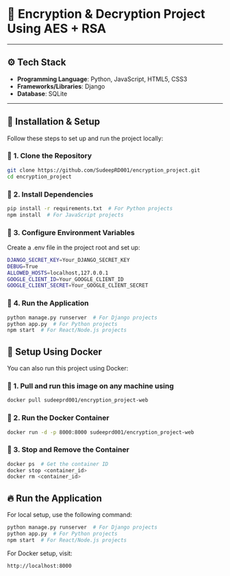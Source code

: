 # 🚀 Encryption & Decryption Project Using AES + RSA


---

## ⚙️ **Tech Stack**  
- **Programming Language**: Python, JavaScript, HTML5, CSS3   
- **Frameworks/Libraries**: Django  
- **Database**: SQLite  


---

## 🚀 **Installation & Setup**  
Follow these steps to set up and run the project locally:  

### 🔹 **1. Clone the Repository**  
```bash
git clone https://github.com/SudeepRD001/encryption_project.git
cd encryption_project
```

### 🔹 **2. Install Dependencies**
```bash
pip install -r requirements.txt  # For Python projects
npm install  # For JavaScript projects
```

### 🔹 **3. Configure Environment Variables**
Create a .env file in the project root and set up:
```bash
DJANGO_SECRET_KEY=Your_DJANGO_SECRET_KEY
DEBUG=True
ALLOWED_HOSTS=localhost,127.0.0.1
GOOGLE_CLIENT_ID=Your_GOOGLE_CLIENT_ID
GOOGLE_CLIENT_SECRET=Your_GOOGLE_CLIENT_SECRET
```

### 🔹 **4. Run the Application**
```bash
python manage.py runserver  # For Django projects
python app.py  # For Python projects
npm start  # For React/Node.js projects
```
## 🐳 Setup Using Docker
You can also run this project using Docker:

### 🔹 1. Pull and run this image on any machine using
```bash
docker pull sudeeprd001/encryption_project-web
```

### 🔹 2. Run the Docker Container
```bash
docker run -d -p 8000:8000 sudeeprd001/encryption_project-web
```

### 🔹 3. Stop and Remove the Container
```bash
docker ps  # Get the container ID
docker stop <container_id>
docker rm <container_id>
```

## 🔥 Run the Application
For local setup, use the following command:

```bash
python manage.py runserver  # For Django projects
python app.py  # For Python projects
npm start  # For React/Node.js projects
```

For Docker setup, visit:

```arduino
http://localhost:8000
```
